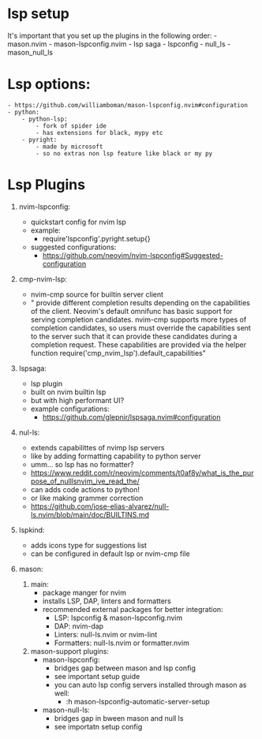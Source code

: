 # lsp setup
It's important that you set up the plugins in the following order:
    - mason.nvim
    - mason-lspconfig.nvim
    - lsp saga
    - lspconfig
    - null_ls
    - mason_null_ls

# Lsp options:
    - https://github.com/williamboman/mason-lspconfig.nvim#configuration
    - python:
        - python-lsp:
            - fork of spider ide
            - has extensions for black, mypy etc
        - pyright:
            - made by microsoft
            - so no extras non lsp feature like black or my py
# Lsp Plugins

1. nvim-lspconfig:
    - quickstart config for nvim lsp
    - example:
        - require'lspconfig'.pyright.setup{}
    - suggested configurations:
        - https://github.com/neovim/nvim-lspconfig#Suggested-configuration

2. cmp-nvim-lsp:
    - nvim-cmp source for builtin server client
    - " provide different completion results depending
        on the capabilities of the client. Neovim's
        default omnifunc has basic support for serving completion candidates.
        nvim-cmp supports more types of completion candidates, so users must
        override the capabilities sent to the server such that it can provide
        these candidates during a completion request. These capabilities are
        provided via the helper function require('cmp_nvim_lsp').default_capabilities"

3. lspsaga:
    - lsp plugin
    - built on nvim builtin lsp
    - but with high performant UI?
    - example configurations:
        - https://github.com/glepnir/lspsaga.nvim#configuration

4. nul-ls:
    - extends capabilittes of nvimp lsp servers
    - like by adding formatting capability to python server
    - umm... so lsp has no formatter?
    - https://www.reddit.com/r/neovim/comments/t0af8y/what_is_the_purpose_of_nulllsnvim_ive_read_the/
    - can adds code actions to python!
    - or like making grammer correction
    - https://github.com/jose-elias-alvarez/null-ls.nvim/blob/main/doc/BUILTINS.md

5. lspkind:
    - adds icons type for suggestions list
    - can be configured in default lsp or nvim-cmp file

6. mason:
    1. main:
        - package manger for nvim
        - installs LSP, DAP, linters and formatters
        - recommended external packages for better integration:
            - LSP: lspconfig & mason-lspconfig.nvim
            - DAP: nvim-dap
            - Linters: null-ls.nvim or nvim-lint
            - Formatters: null-ls.nvim or formatter.nvim
    2. mason-support plugins:
        - mason-lspconfig:
            - bridges gap between mason and lsp config
            - see important setup guide
            - you can auto lsp config servers installed through mason as well:
                - :h mason-lspconfig-automatic-server-setup
        - mason-null-ls:
            - bridges gap in bween mason and null ls
            - see importatn setup config
